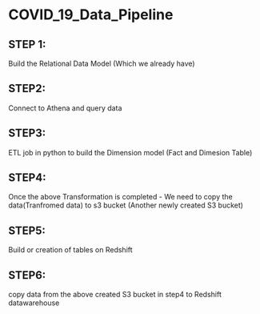 # COVID_19_Data_Pipeline

## STEP 1:
Build the Relational Data Model (Which we already have)

## STEP2:
Connect to Athena and query data

## STEP3:
ETL job in python to build the Dimension model (Fact and Dimesion Table)

## STEP4:
Once the above Transformation is completed - We need to copy the data(Tranfromed data)
to s3 bucket (Another newly created S3 bucket)

## STEP5:
Build or creation of tables on Redshift

## STEP6:
copy data from the above created S3 bucket in step4 to Redshift datawarehouse


